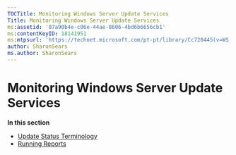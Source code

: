 ```yaml
---
TOCTitle: Monitoring Windows Server Update Services
Title: Monitoring Windows Server Update Services
ms:assetid: '07a90b4e-c06e-44ae-8606-4bd6b6656cb1'
ms:contentKeyID: 18141951
ms:mtpsurl: 'https://technet.microsoft.com/pt-pt/library/Cc720445(v=WS.10)'
author: SharonSears
ms.author: SharonSears
---
```


Monitoring Windows Server Update Services
=========================================

**In this section**

-   [Update Status Terminology](https://technet.microsoft.com/242975b0-8ae1-4763-b562-198fc1651149)
-   [Running Reports](https://technet.microsoft.com/8cb86da7-4ccc-4434-b717-4eb055462f3f)
